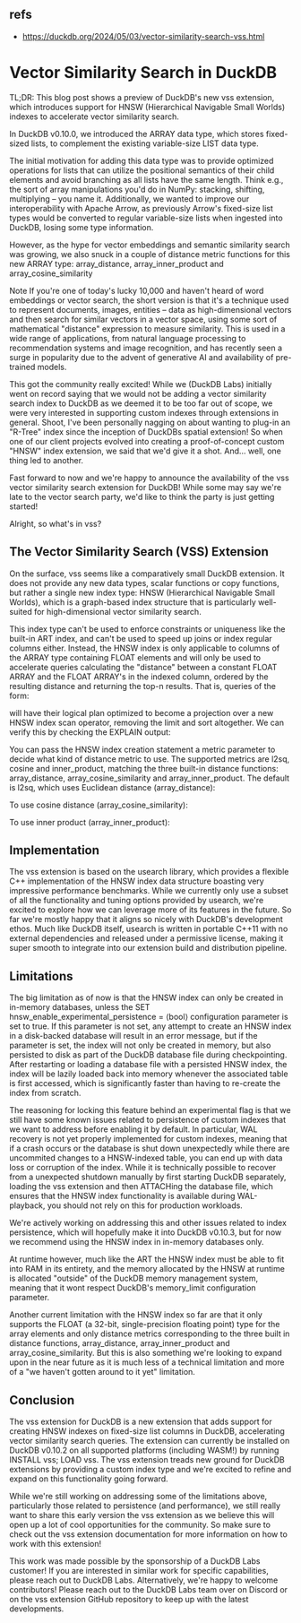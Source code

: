 ## refs

- https://duckdb.org/2024/05/03/vector-similarity-search-vss.html

# Vector Similarity Search in DuckDB

TL;DR: This blog post shows a preview of DuckDB's new vss extension, which introduces support for HNSW (Hierarchical Navigable Small Worlds) indexes to accelerate vector similarity search.

In DuckDB v0.10.0, we introduced the ARRAY data type, which stores fixed-sized lists, to complement the existing variable-size LIST data type.

The initial motivation for adding this data type was to provide optimized operations for lists that can utilize the positional semantics of their child elements and avoid branching as all lists have the same length. Think e.g., the sort of array manipulations you'd do in NumPy: stacking, shifting, multiplying – you name it. Additionally, we wanted to improve our interoperability with Apache Arrow, as previously Arrow's fixed-size list types would be converted to regular variable-size lists when ingested into DuckDB, losing some type information.

However, as the hype for vector embeddings and semantic similarity search was growing, we also snuck in a couple of distance metric functions for this new ARRAY type: array_distance, array_inner_product and array_cosine_similarity

Note
If you're one of today's lucky 10,000 and haven't heard of word embeddings or vector search, the short version is that it's a technique used to represent documents, images, entities – data as high-dimensional vectors and then search for similar vectors in a vector space, using some sort of mathematical "distance" expression to measure similarity. This is used in a wide range of applications, from natural language processing to recommendation systems and image recognition, and has recently seen a surge in popularity due to the advent of generative AI and availability of pre-trained models.

This got the community really excited! While we (DuckDB Labs) initially went on record saying that we would not be adding a vector similarity search index to DuckDB as we deemed it to be too far out of scope, we were very interested in supporting custom indexes through extensions in general. Shoot, I've been personally nagging on about wanting to plug-in an "R-Tree" index since the inception of DuckDBs spatial extension! So when one of our client projects evolved into creating a proof-of-concept custom "HNSW" index extension, we said that we'd give it a shot. And… well, one thing led to another.

Fast forward to now and we're happy to announce the availability of the vss vector similarity search extension for DuckDB! While some may say we're late to the vector search party, we'd like to think the party is just getting started!

Alright, so what's in vss?

## The Vector Similarity Search (VSS) Extension

On the surface, vss seems like a comparatively small DuckDB extension. It does not provide any new data types, scalar functions or copy functions, but rather a single new index type: HNSW (Hierarchical Navigable Small Worlds), which is a graph-based index structure that is particularly well-suited for high-dimensional vector similarity search.

This index type can't be used to enforce constraints or uniqueness like the built-in ART index, and can't be used to speed up joins or index regular columns either. Instead, the HNSW index is only applicable to columns of the ARRAY type containing FLOAT elements and will only be used to accelerate queries calculating the "distance" between a constant FLOAT ARRAY and the FLOAT ARRAY's in the indexed column, ordered by the resulting distance and returning the top-n results. That is, queries of the form:

will have their logical plan optimized to become a projection over a new HNSW index scan operator, removing the limit and sort altogether. We can verify this by checking the EXPLAIN output:

You can pass the HNSW index creation statement a metric parameter to decide what kind of distance metric to use. The supported metrics are l2sq, cosine and inner_product, matching the three built-in distance functions: array_distance, array_cosine_similarity and array_inner_product. The default is l2sq, which uses Euclidean distance (array_distance):

To use cosine distance (array_cosine_similarity):

To use inner product (array_inner_product):

## Implementation

The vss extension is based on the usearch library, which provides a flexible C++ implementation of the HNSW index data structure boasting very impressive performance benchmarks. While we currently only use a subset of all the functionality and tuning options provided by usearch, we're excited to explore how we can leverage more of its features in the future. So far we're mostly happy that it aligns so nicely with DuckDB's development ethos. Much like DuckDB itself, usearch is written in portable C++11 with no external dependencies and released under a permissive license, making it super smooth to integrate into our extension build and distribution pipeline.

## Limitations

The big limitation as of now is that the HNSW index can only be created in in-memory databases, unless the SET hnsw_enable_experimental_persistence = ⟨bool⟩ configuration parameter is set to true. If this parameter is not set, any attempt to create an HNSW index in a disk-backed database will result in an error message, but if the parameter is set, the index will not only be created in memory, but also persisted to disk as part of the DuckDB database file during checkpointing. After restarting or loading a database file with a persisted HNSW index, the index will be lazily loaded back into memory whenever the associated table is first accessed, which is significantly faster than having to re-create the index from scratch.

The reasoning for locking this feature behind an experimental flag is that we still have some known issues related to persistence of custom indexes that we want to address before enabling it by default. In particular, WAL recovery is not yet properly implemented for custom indexes, meaning that if a crash occurs or the database is shut down unexpectedly while there are uncommited changes to a HNSW-indexed table, you can end up with data loss or corruption of the index. While it is technically possible to recover from a unexpected shutdown manually by first starting DuckDB separately, loading the vss extension and then ATTACHing the database file, which ensures that the HNSW index functionality is available during WAL-playback, you should not rely on this for production workloads.

We're actively working on addressing this and other issues related to index persistence, which will hopefully make it into DuckDB v0.10.3, but for now we recommend using the HNSW index in in-memory databases only.

At runtime however, much like the ART the HNSW index must be able to fit into RAM in its entirety, and the memory allocated by the HNSW at runtime is allocated "outside" of the DuckDB memory management system, meaning that it wont respect DuckDB's memory_limit configuration parameter.

Another current limitation with the HNSW index so far are that it only supports the FLOAT (a 32-bit, single-precision floating point) type for the array elements and only distance metrics corresponding to the three built in distance functions, array_distance, array_inner_product and array_cosine_similarity. But this is also something we're looking to expand upon in the near future as it is much less of a technical limitation and more of a "we haven't gotten around to it yet" limitation.

## Conclusion

The vss extension for DuckDB is a new extension that adds support for creating HNSW indexes on fixed-size list columns in DuckDB, accelerating vector similarity search queries. The extension can currently be installed on DuckDB v0.10.2 on all supported platforms (including WASM!) by running INSTALL vss; LOAD vss. The vss extension treads new ground for DuckDB extensions by providing a custom index type and we're excited to refine and expand on this functionality going forward.

While we're still working on addressing some of the limitations above, particularly those related to persistence (and performance), we still really want to share this early version the vss extension as we believe this will open up a lot of cool opportunities for the community. So make sure to check out the vss extension documentation for more information on how to work with this extension!

This work was made possible by the sponsorship of a DuckDB Labs customer! If you are interested in similar work for specific capabilities, please reach out to DuckDB Labs. Alternatively, we're happy to welcome contributors! Please reach out to the DuckDB Labs team over on Discord or on the vss extension GitHub repository to keep up with the latest developments.
